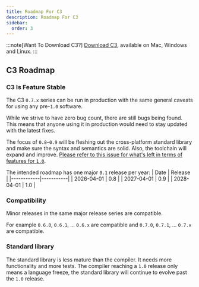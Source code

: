 ```yaml
---
title: Roadmap For C3
description: Roadmap For C3
sidebar:
  order: 3
---
```



:::note[Want To Download C3?]
[Download C3](/getting-started/prebuilt-binaries/), available on Mac, Windows and Linux.
:::

## C3 Roadmap

### C3 Is Feature Stable

The C3 `0.7.x` series can be run in production with the same general caveats for using any pre-`1.0` software.

While we strive to have zero bug count, there are still bugs being 
found. This means that anyone using it in production would need to stay
 updated with the latest fixes.

The focus of `0.8`–`0.9` will be fleshing out the cross-platform standard 
library and make sure the syntax and semantics are solid. Also, the 
toolchain will expand and improve. [Please refer to this issue for what's 
left in terms of features for `1.0`](https://github.com/c3lang/c3c/issues/1456).


The intended roadmap has one major `0.1` release per year:
| Date       |  Release  |
|------------|-----------|
| 2026-04-01 |    0.8    |
| 2027-04-01 |    0.9    |
| 2028-04-01 |    1.0    |

### Compatibility

Minor releases in the same major release series are compatible. 

For example `0.6.0`, `0.6.1`, ... `0.6.x` are compatible and `0.7.0`, `0.7.1`, ... `0.7.x` are compatible.


### Standard library
The standard library is less mature than the compiler. It needs more 
functionality and more tests. The compiler reaching a `1.0` release only 
means a language freeze, the standard library will continue to evolve 
past the `1.0` release.